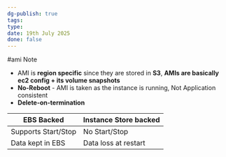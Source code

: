 ```yaml
---
dg-publish: true
tags: 
type: 
date: 19th July 2025
done: false
---
```


#ami
Note
- AMI is **region specific** since they are stored in **S3**, **AMIs are basically ec2 config + its volume snapshots**
- **No-Reboot** - AMI is taken as the instance is running, Not Application consistent
- **Delete-on-termination** 

| EBS Backed          | Instance Store backed |
| ------------------- | --------------------- |
| Supports Start/Stop | No Start/Stop         |
| Data kept in EBS    | Data loss at restart  |


